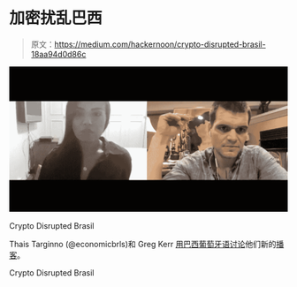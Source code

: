 # 加密扰乱巴西

> 原文：<https://medium.com/hackernoon/crypto-disrupted-brasil-18aa94d0d86c>

![](img/a6138108083379e65d69205d158f8ded.png)

Crypto Disrupted Brasil

Thais Targinno (@economicbrls)和 Greg Kerr [用巴西葡萄牙语讨论](https://hackernoon.com/tagged/discuss)他们新的[播客](https://hackernoon.com/tagged/podcast)。

Crypto Disrupted Brasil